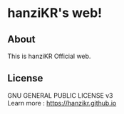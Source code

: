 # hanziKR's web!
## About
This is hanziKR Official web.
## License
GNU GENERAL PUBLIC LICENSE v3\
Learn more : https://hanzikr.github.io